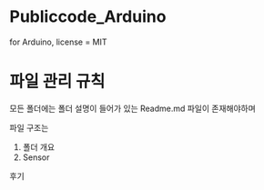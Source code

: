 # Publiccode_Arduino
for Arduino, license = MIT

# 파일 관리 규칙
모든 폴더에는 폴더 설명이 들어가 있는 Readme.md 파일이 존재해야하며

파일 구조는

1. 폴더 개요 
  2.  Sensor

  

후기
